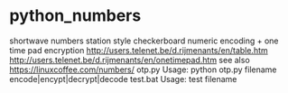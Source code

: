 # python_numbers
shortwave numbers station style checkerboard numeric encoding + one time pad encryption
http://users.telenet.be/d.rijmenants/en/table.htm
http://users.telenet.be/d.rijmenants/en/onetimepad.htm
see also
https://linuxcoffee.com/numbers/
otp.py Usage: python otp.py filename encode|encypt|decrypt|decode
test.bat Usage: test filename
